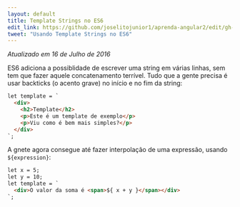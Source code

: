 ```yaml
---
layout: default
title: Template Strings no ES6
edit_link: https://github.com/joselitojunior1/aprenda-angular2/edit/gh-pages/es6/template-strings/index.md
tweet: "Usando Template Strings no ES6"
---
```


_Atualizado em 16 de Julho de 2016_

ES6 adiciona a possiblidade de escrever uma string em várias linhas, sem tem que fazer aquele concatenamento terrível. Tudo que a gente precisa é usar backticks (o acento grave) no início e no fim da string:

```html
let template = `
  <div>
    <h2>Template</h2>
    <p>Este é um template de exemplo</p>
    <p>Viu como é bem mais simples?</p>
  </div>
`;
```

A gnete agora consegue até fazer interpolação de uma expressão, usando `${expression}`:

```html
let x = 5;
let y = 10;
let template = `
  <div>O valor da soma é <span>${ x + y }</span></div>
`;
```
